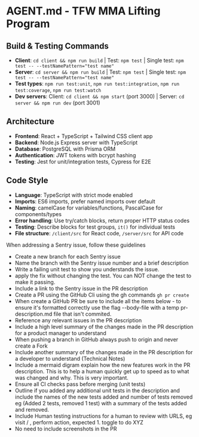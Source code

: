 # AGENT.md - TFW MMA Lifting Program

## Build & Testing Commands
- **Client**: `cd client && npm run build` | Test: `npm test` | Single test: `npm test -- --testNamePattern="test name"`
- **Server**: `cd server && npm run build` | Test: `npm test` | Single test: `npm test -- --testNamePattern="test name"`
- **Test types**: `npm run test:unit`, `npm run test:integration`, `npm run test:coverage`, `npm run test:watch`
- **Dev servers**: Client: `cd client && npm start` (port 3000) | Server: `cd server && npm run dev` (port 3001)

## Architecture
- **Frontend**: React + TypeScript + Tailwind CSS client app
- **Backend**: Node.js Express server with TypeScript
- **Database**: PostgreSQL with Prisma ORM
- **Authentication**: JWT tokens with bcrypt hashing
- **Testing**: Jest for unit/integration tests, Cypress for E2E

## Code Style
- **Language**: TypeScript with strict mode enabled
- **Imports**: ES6 imports, prefer named imports over default
- **Naming**: camelCase for variables/functions, PascalCase for components/types
- **Error handling**: Use try/catch blocks, return proper HTTP status codes
- **Testing**: Describe blocks for test groups, `it()` for individual tests
- **File structure**: `/client/src` for React code, `/server/src` for API code

When addressing a Sentry issue, follow these guidelines

- Create a new branch for each Sentry issue
- Name the branch with the Sentry issue number and a brief description
- Write a failing unit test to show you understands the issue.
- apply the fix without changing the test. You can NOT change the test to make it passing. 
- Include a link to the Sentry issue in the PR description
- Create a PR using the GitHub Cli using the gh commands `gh pr create` 
- When create a GitHub PR be sure to include all the items below - to ensure it's formatted correctly use the flag --body-file with a temp pr-description.md file that isn't commited.
- Reference any relevant issues in the PR description 
- Include a high level summary of the changes made in the PR description for a product manager to understand
- When pushing a branch in GitHub always push to origin and never create a Fork
- Include another summary of the changes made in the PR description for a developer to understand (Technical Notes)
- Include a mermaid digram explain how the new features work in the PR description. This is to help a human quickly get up to speed as to what was changed and why. This is very important.
- Ensure all CI checks pass before merging (unit tests)
- Outline if you added any additional unit tests in the description and include the names of the new tests added and number of tests removed eg (Added 2 tests, removed 1 test) with a summary of the tests added and removed.
- Include Human testing instructions for a human to review with URLS, eg visit / , perform action, expected 1. toggle to do XYZ
- No need to include screenshots in the PR